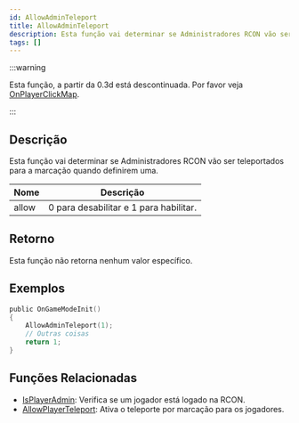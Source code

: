 ```yaml
---
id: AllowAdminTeleport
title: AllowAdminTeleport
description: Esta função vai determinar se Administradores RCON vão ser teleportados para a marcação quando definirem uma. 
tags: []
---
```


:::warning

Esta função, a partir da 0.3d está descontinuada. Por favor veja [OnPlayerClickMap](../callbacks/OnPlayerClickMap.md).

:::

## Descrição

Esta função vai determinar se Administradores RCON vão ser teleportados para a marcação quando definirem uma.

| Nome  | Descrição                    			 |
| ----- | ----------------------------- 		 |
| allow | 0 para desabilitar e 1 para habilitar. |

## Retorno

Esta função não retorna nenhum valor específico.

## Exemplos

```c
public OnGameModeInit()
{
    AllowAdminTeleport(1);
    // Outras coisas
    return 1;
}
```

## Funções Relacionadas

- [IsPlayerAdmin](IsPlayerAdmin.md): Verifica se um jogador está logado na RCON. 
- [AllowPlayerTeleport](AllowPlayerTeleport.md): Ativa o teleporte por marcação para os jogadores.